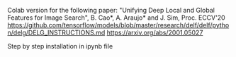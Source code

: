 Colab version for the following paper:
  "Unifying Deep Local and Global Features for Image Search",
  B. Cao*, A. Araujo* and J. Sim,
  Proc. ECCV'20
  https://github.com/tensorflow/models/blob/master/research/delf/delf/python/delg/DELG_INSTRUCTIONS.md
  https://arxiv.org/abs/2001.05027

Step by step installation in ipynb file

